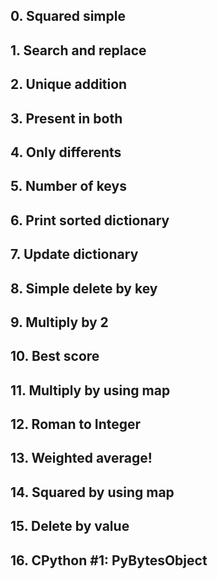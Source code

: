 ## 0. Squared simple
## 1. Search and replace
## 2. Unique addition
## 3. Present in both
## 4. Only differents
## 5. Number of keys
## 6. Print sorted dictionary
## 7. Update dictionary
## 8. Simple delete by key
## 9. Multiply by 2
## 10. Best score
## 11. Multiply by using map
## 12. Roman to Integer
## 13. Weighted average!
## 14. Squared by using map
## 15. Delete by value
## 16. CPython #1: PyBytesObject

